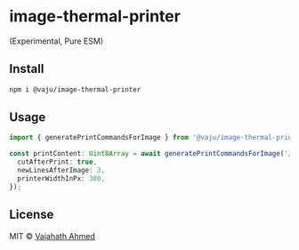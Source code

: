 # image-thermal-printer

(Experimental, Pure ESM)

## Install

```sh
npm i @vaju/image-thermal-printer
```

## Usage

```ts
import { generatePrintCommandsForImage } from '@vaju/image-thermal-printer';

const printContent: Uint8Array = await generatePrintCommandsForImage('/the-2-time.webp', {
  cutAfterPrint: true,
  newLinesAfterImage: 3,
  printerWidthInPx: 300,
});
```

## License

MIT &copy; [Vajahath Ahmed](https://www.threads.net/@vajahath_)